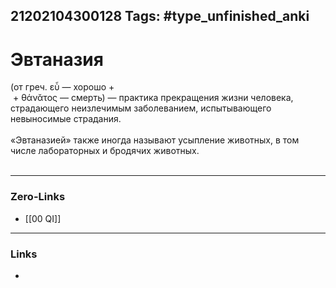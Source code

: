 21202104300128
Tags: #type_unfinished_anki 
---
# Эвтаназия

(от греч. εὖ — хорошо +<br> + θάνᾰτος — смерть) — практика прекращения жизни человека, страдающего неизлечимым заболеванием, испытывающего невыносимые страдания.<br><br>«Эвтаназией» также иногда называют усыпление животных, в том числе лабораторных и бродячих животных.<br><br>

---
### Zero-Links
- [[00 QI]]
---
### Links
-